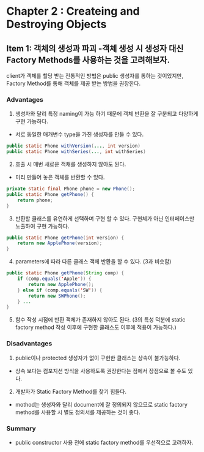 # Chapter 2 : Createing and Destroying Objects

## Item 1: 객체의 생성과 파괴 -객체 생성 시 생성자 대신 Factory Methods를 사용하는 것을 고려해보자.

client가 객체를 할당 받는 전통적인 방법은 public 생성자를 통하는 것이었지만,
Factory Method를 통해 객체를 제공 받는 방법을 권장한다.

### Advantages
1. 생성자와 달리 특정 naming이 가능 하기 때문에 객체 반환을 잘 구분되고 다양하게 구현 가능하다.
- 서로 동일한 매개변수 type을 가진 생성자를 만들 수 있다.
```JAVA
public static Phone withVersion(..., int version)
public static Phone withSeries(..., int withSeries)
```

2. 호출 시 매번 새로운 객채를 생성하지 않아도 된다.
- 미리 만들어 놓은 객체를 반환할 수 있다.
```JAVA
private static final Phone phone = new Phone();
public static Phone getPhone() {
    return phone;
}
```

3. 반환할 클래스를 유연하게 선택하며 구현 할 수 있다. 구현체가 아닌 인터페이스만 노출하여 구현 가능하다.

```JAVA
public static Phone getPhone(int version) {
    return new ApplePhone(version);
}
```

4. parameters에 따라 다른 클래스 객체 반환을 할 수 있다.
(3과 비슷함)
```JAVA
public static Phone getPhone(String comp) {
    if (comp.equals('Apple')) {
        return new ApplePhone();
    } else if (comp.equals('SW')) {
        return new SWPhone();
    } ...
}
```

5. 함수 작성 시점에 반환 객체가 존재하지 않아도 된다. 
(3의 특성 덕분에 static factory method 작성 이후에 구현한 클래스도 이후에 적용이 가능하다.)


### Disadvantages
1. public이나 protected 생성자가 없이 구현한 클래스는 상속이 불가능하다.
- 상속 보다는 컴포지션 방식을 사용하도록 권장한다는 점에서 장점으로 볼 수도 있다.
2. 개발자가 Static Factory Method를 찾기 힘들다.
- mothod는 생성자와 달리 document에 잘 정의되지 않으므로 static factory method를 사용할 시 별도 정의서를 제공하는 것이 좋다.


### Summary
- public constructor 사용 전에 static factory method를 우선적으로 고려하자.

